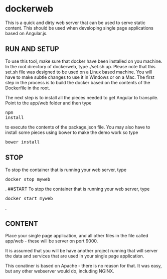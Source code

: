 # dockerweb

This is a quick and dirty web server that can be used to serve static content. This should be used when developing single page applications based on Angular.js.

## RUN AND SETUP

To use this tool, make sure that docker have been installed on you machine. 
In the root directory of dockerweb, type ./set.sh up. Please note that this set.sh file was designed to be used on a Linux based machine. You will have to make subtle changes to use it in Windows or on a Mac. The first step in the process is to build the docker based on the contents of the Dockerfile in the root.

The next step is to install all the pieces needed to get Angular to transpile. Point to the app/web folder and then type <pre>npm install</pre> to execute the contents of the package.json file. You may also have to install some pieces using bower to make the demo work so type <pre>bower install</pre>


## STOP
To stop the container that is running your web server, type <pre>docker stop myweb</pre>.
##START
To stop the container that is running your web server, type <pre>docker start myweb</pre>.
## CONTENT
Place your single page application, and all other files in the file called app/web - these will be server on port 9000.

It is assumed that you will be have another project running that will server the data and services that are used in your single page application.

This conatiner is based on Apache - there is no reason for that. It was easy, but any other webserver would do, including NGINX.
